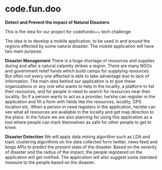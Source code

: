 # code.fun.doo
**Detect and Prevent the impact of Natural Disasters**

This is the idea for our project for codefundo++ tech challenge

The idea is to develop a mobile application, to be used in and around the regions effected by some natural disaster.
The mobile application will have two main purpose:

**Disaster Management**
There is a huge shortage of resources and supplies during and after a natural calamity strikes a region. There are many NGOs and government relief funds which build camps for supplying resources. But often not every one affected is able to take advantage due to lack of information. The main idea behind our application is to give these organizations or any one who wants to help in the locality, a platform to list their resources, and for people in need to search for resources near their locality. 
So if a person wants to act as a provider, he/she can register in the application and fill a form with fields like the resources, locality, GPS location etc. 
When a person in need registers in the application, he/she can see what all resources are available in the locality and get map direction to the place.
In the future we are also planning for using this application as a tool where people can mark themselves as safe for other people to get to know.

**Disaster Detection**
We will apply data mining algorithm such as LDA and topic clustering algorithms on the data collected form twitter, news feed and blogs APIs to predict the present state of the disaster. Based on the severity of disaster and the radius of the impact, the people registered on the application will get notified. The application will also suggest some standard measure to the people based on the disaster.


